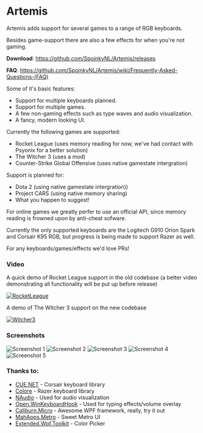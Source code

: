 # Artemis
Artemis adds support for several games to a range of RGB keyboards.

Besides game-support there are also a few effects for when you're not gaming. 

**Download**: https://github.com/SpoinkyNL/Artemis/releases

**FAQ**: https://github.com/SpoinkyNL/Artemis/wiki/Frequently-Asked-Questions-(FAQ)

Some of it's basic features:

 * Support for multiple keyboards planned.
 * Support for multiple games.
 * A few non-gaming effects such as type waves and audio visualization.
 * A fancy, modern looking UI.


Currently the following games are supported:

 * Rocket League (uses memory reading for now, we've had contact with Psyonix for a better solution)
 * The Witcher 3 (uses a mod)
 * Counter-Strike Global Offensive (uses native gamestate intergration)

Support is planned for:
 * Dota 2 (using native gamestate intergration))
 * Project CARS (using native memory sharing)
 * What you happen to suggest!

For online games we greatly perfer to use an official API, since memory reading is frowned upon by anti-cheat sofware.

Currently the only supported keyboards are the Logitech G910 Orion Spark and Corsair K95 RGB, but progress is being made to support Razer as well.

For any keyboards/games/effects we'd love PRs!

### Video
A quick demo of Rocket League support in the old codebase (a better video demonstrating all functionality will be put up before release)

[![RocketLeague](http://img.youtube.com/vi/L8rqFGaPeTg/0.jpg)](https://www.youtube.com/watch?v=L8rqFGaPeTg "Rocket League")


A demo of The Witcher 3 support on the new codebase

[![Witcher3](http://img.youtube.com/vi/H03D_y2cFYs/0.jpg)](https://www.youtube.com/watch?v=H03D_y2cFYs "The Witcher 3")


### Screenshots
![Screenshot 1](http://i.imgur.com/7bho4WH.png)
![Screenshot 2](http://i.imgur.com/X7LMaWr.png)
![Screenshot 3](http://i.imgur.com/iSy4jfW.png)
![Screenshot 4](http://i.imgur.com/P7WUsS6.png)
![Screenshot 5](http://i.imgur.com/JNoLaDB.png)


### Thanks to:

 * [CUE.NET](https://github.com/DarthAffe/CUE.NET) - Corsair keyboard library
 * [Colore](https://github.com/CoraleStudios/Colore) - Razer keyboard library
 * [NAudio](http://naudio.codeplex.com/) - Used for audio visualization
 * [Open.WinKeyboardHook](Open.WinKeyboardHook) - Used for typing effects/volume overlay
 * [Caliburn.Micro](http://caliburnmicro.com/) - Awesome WPF framework, really, try it out
 * [MahApps.Metro](https://github.com/MahApps/MahApps.Metro) - Sweet Metro UI
 * [Extended.Wpf.Toolkit](http://wpftoolkit.codeplex.com/) - Color Picker
